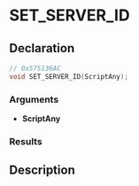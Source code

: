 # SET_SERVER_ID

## Declaration
```cpp
// 0x575136AC
void SET_SERVER_ID(ScriptAny);
```

### Arguments
- **ScriptAny**

### Results

## Description
